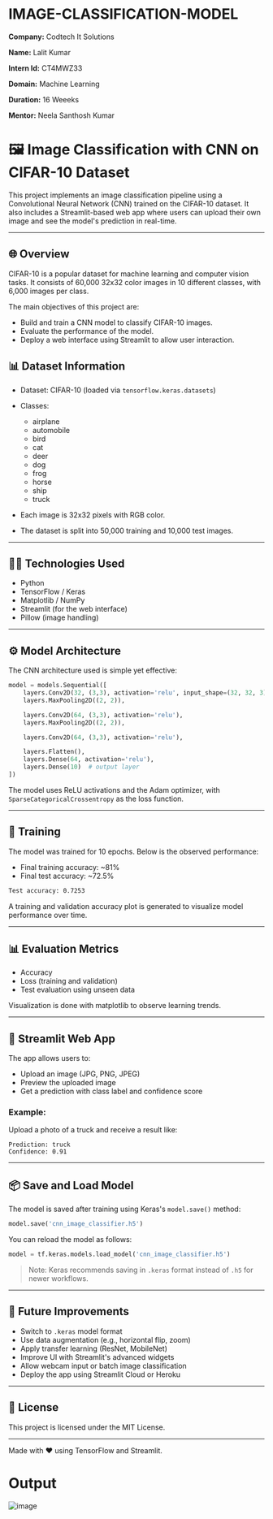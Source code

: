 # IMAGE-CLASSIFICATION-MODEL

**Company:** Codtech It Solutions

**Name:** Lalit Kumar

**Intern Id:** CT4MWZ33

**Domain:** Machine Learning

**Duration:** 16 Weeeks

**Mentor:** Neela Santhosh Kumar
# 🖼️ Image Classification with CNN on CIFAR-10 Dataset

This project implements an image classification pipeline using a Convolutional Neural Network (CNN) trained on the CIFAR-10 dataset. It also includes a Streamlit-based web app where users can upload their own image and see the model's prediction in real-time.

---

## 🌐 Overview

CIFAR-10 is a popular dataset for machine learning and computer vision tasks. It consists of 60,000 32x32 color images in 10 different classes, with 6,000 images per class.

The main objectives of this project are:

* Build and train a CNN model to classify CIFAR-10 images.
* Evaluate the performance of the model.
* Deploy a web interface using Streamlit to allow user interaction.

## 📊 Dataset Information

* Dataset: CIFAR-10 (loaded via `tensorflow.keras.datasets`)

* Classes:

  * airplane
  * automobile
  * bird
  * cat
  * deer
  * dog
  * frog
  * horse
  * ship
  * truck

* Each image is 32x32 pixels with RGB color.

* The dataset is split into 50,000 training and 10,000 test images.

---

## 👩‍💻 Technologies Used

* Python
* TensorFlow / Keras
* Matplotlib / NumPy
* Streamlit (for the web interface)
* Pillow (image handling)

---

## ⚙️ Model Architecture

The CNN architecture used is simple yet effective:

```python
model = models.Sequential([
    layers.Conv2D(32, (3,3), activation='relu', input_shape=(32, 32, 3)),
    layers.MaxPooling2D((2, 2)),

    layers.Conv2D(64, (3,3), activation='relu'),
    layers.MaxPooling2D((2, 2)),

    layers.Conv2D(64, (3,3), activation='relu'),

    layers.Flatten(),
    layers.Dense(64, activation='relu'),
    layers.Dense(10)  # output layer
])
```

The model uses ReLU activations and the Adam optimizer, with `SparseCategoricalCrossentropy` as the loss function.

---

## 🔄 Training

The model was trained for 10 epochs. Below is the observed performance:

* Final training accuracy: \~81%
* Final test accuracy: \~72.5%

```bash
Test accuracy: 0.7253
```

A training and validation accuracy plot is generated to visualize model performance over time.

---

## 📊 Evaluation Metrics

* Accuracy
* Loss (training and validation)
* Test evaluation using unseen data

Visualization is done with matplotlib to observe learning trends.

---

## 🎨 Streamlit Web App

The app allows users to:

* Upload an image (JPG, PNG, JPEG)
* Preview the uploaded image
* Get a prediction with class label and confidence score

### Example:

Upload a photo of a truck and receive a result like:

```text
Prediction: truck
Confidence: 0.91
```

---

## 📦 Save and Load Model

The model is saved after training using Keras's `model.save()` method:

```python
model.save('cnn_image_classifier.h5')
```

You can reload the model as follows:

```python
model = tf.keras.models.load_model('cnn_image_classifier.h5')
```

> Note: Keras recommends saving in `.keras` format instead of `.h5` for newer workflows.

---

## 🚀 Future Improvements

* Switch to `.keras` model format
* Use data augmentation (e.g., horizontal flip, zoom)
* Apply transfer learning (ResNet, MobileNet)
* Improve UI with Streamlit's advanced widgets
* Allow webcam input or batch image classification
* Deploy the app using Streamlit Cloud or Heroku

---

## 📖 License

This project is licensed under the MIT License.

---

Made with ❤️ using TensorFlow and Streamlit.

# Output
![image](https://github.com/user-attachments/assets/a2178873-c412-4faf-8b3e-8aaf189c46f2)
